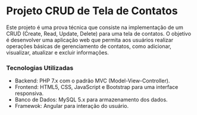 # Projeto CRUD de Tela de Contatos

Este projeto é uma prova técnica que consiste na implementação de um CRUD (Create, Read, Update, Delete) para uma tela de contatos. O objetivo é desenvolver uma aplicação web que permita aos usuários realizar operações básicas de gerenciamento de contatos, como adicionar, visualizar, atualizar e excluir informações.

### Tecnologias Utilizadas
* Backend: PHP 7.x com o padrão MVC (Model-View-Controller).
* Frontend: HTML5, CSS, JavaScript e Bootstrap para uma interface responsiva.
* Banco de Dados: MySQL 5.x para armazenamento dos dados.
* Framewok: Angular para interação do usuário.
